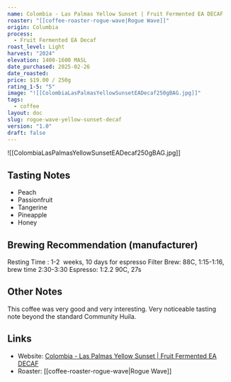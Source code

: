 ```yaml
---
name: Colombia - Las Palmas Yellow Sunset | Fruit Fermented EA DECAF
roaster: "[[coffee-roaster-rogue-wave|Rogue Wave]]"
origin: Columbia
process:
  - Fruit Fermented EA Decaf
roast_level: Light
harvest: "2024"
elevation: 1400-1600 MASL
date_purchased: 2025-02-26
date_roasted: 
price: $19.00 / 250g
rating_1-5: "5"
image: "![[ColombiaLasPalmasYellowSunsetEADecaf250gBAG.jpg]]"
tags:
  - coffee
layout: doc
slug: rogue-wave-yellow-sunset-decaf
version: "1.0"
draft: false
---
```


![[ColombiaLasPalmasYellowSunsetEADecaf250gBAG.jpg]]

## Tasting Notes
- Peach
- Passionfruit
- Tangerine
- Pineapple
- Honey

## Brewing Recommendation (manufacturer)
Resting Time : 1-2  weeks, 10 days for espresso
Filter Brew: 88C, 1:15-1:16, brew time 2:30-3:30
Espresso: 1:2.2 90C, 27s

## Other Notes
This coffee was very good and very interesting.  Very noticeable tasting note beyond the standard Community Huila. 

## Links
- Website: [Colombia - Las Palmas Yellow Sunset | Fruit Fermented EA DECAF](https://roguewavecoffee.ca/products/colombia-las-palmas-yellow-sunset-fruit-fermented-ea-decaf?srsltid=AfmBOoo9fDGHsHWUo2irsDE_lVh9TpHeKSIhIl3kjS6FFQuQQr2hcNKy)
- Roaster: [[coffee-roaster-rogue-wave|Rogue Wave]]
